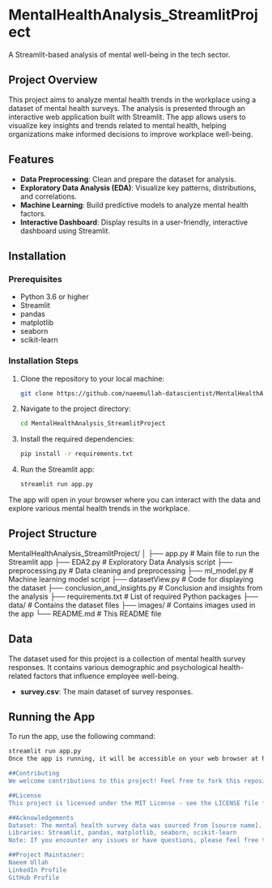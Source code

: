 # MentalHealthAnalysis_StreamlitProject
A Streamlit-based analysis of mental well-being in the tech sector.
## Project Overview
This project aims to analyze mental health trends in the workplace using a dataset of mental health surveys. The analysis is presented through an interactive web application built with Streamlit. The app allows users to visualize key insights and trends related to mental health, helping organizations make informed decisions to improve workplace well-being.

## Features
- **Data Preprocessing**: Clean and prepare the dataset for analysis.
- **Exploratory Data Analysis (EDA)**: Visualize key patterns, distributions, and correlations.
- **Machine Learning**: Build predictive models to analyze mental health factors.
- **Interactive Dashboard**: Display results in a user-friendly, interactive dashboard using Streamlit.

## Installation

### Prerequisites
- Python 3.6 or higher
- Streamlit
- pandas
- matplotlib
- seaborn
- scikit-learn

### Installation Steps
1. Clone the repository to your local machine:
    ```bash
    git clone https://github.com/naeemullah-datascientist/MentalHealthAnalysis_StreamlitProject.git
    ```

2. Navigate to the project directory:
    ```bash
    cd MentalHealthAnalysis_StreamlitProject
    ```

3. Install the required dependencies:
    ```bash
    pip install -r requirements.txt
    ```

4. Run the Streamlit app:
    ```bash
    streamlit run app.py
    ```

The app will open in your browser where you can interact with the data and explore various mental health trends in the workplace.

## Project Structure

MentalHealthAnalysis_StreamlitProject/ │ ├── app.py # Main file to run the Streamlit app ├── EDA2.py # Exploratory Data Analysis script ├── preprocessing.py # Data cleaning and preprocessing ├── ml_model.py # Machine learning model script ├── datasetView.py # Code for displaying the dataset ├── conclusion_and_insights.py # Conclusion and insights from the analysis ├── requirements.txt # List of required Python packages ├── data/ # Contains the dataset files ├── images/ # Contains images used in the app └── README.md # This README file

## Data
The dataset used for this project is a collection of mental health survey responses. It contains various demographic and psychological health-related factors that influence employee well-being.

- **survey.csv**: The main dataset of survey responses.

## Running the App
To run the app, use the following command:

```bash
streamlit run app.py
Once the app is running, it will be accessible on your web browser at http://localhost:8501. You can interact with the analysis and visualize the results.'''

##Contributing
We welcome contributions to this project! Feel free to fork this repository, make improvements, and submit pull requests.

##License
This project is licensed under the MIT License - see the LICENSE file for details.

##Acknowledgements
Dataset: The mental health survey data was sourced from [source name].
Libraries: Streamlit, pandas, matplotlib, seaborn, scikit-learn
Note: If you encounter any issues or have questions, please feel free to open an issue or contact the project maintainer.

##Project Maintainer:
Naeem Ullah
LinkedIn Profile
GitHub Profile

